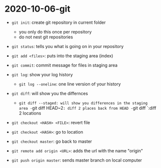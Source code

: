 
# 2020-10-06-git

- `git init`: create git repository in current folder
	- you only do this once per repository
	- do not nest git repositories
- `git status`: tells you what is going on in your repository
- `git add <files>`: puts  <files> into the staging area (index)
- `git commit`: commit message for files in staging area
- `git log`: show your log history
	- `git log --oneline`: one line version of your history

- `git diff`: will show you the differnces
	- `git diff --staged: will show you differences in the staging area
	-`git diff HEAD~2`: diff 2 places back from HEAD
	-`git diff <HASH>`:diff 2 locations

- `git checkout <HASH> <FILE>`: revert file
- `git checkout <HASH>`: go to location
- `git checkout master`: go back to master

- `git remote add origin <URL>`: adds the url with the name "origin"

- `git push origin master`: sends master branch on local computer
	
